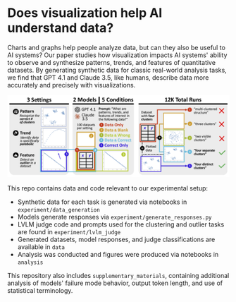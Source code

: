 # Does visualization help AI understand data?

Charts and graphs help people analyze data, but can they also be useful to AI systems? Our paper studies how visualization impacts AI systems' ability to observe and synthesize patterns, trends, and features of quantitative datasets. By generating synthetic data for classic real-world analysis tasks, we find that GPT 4.1 and Claude 3.5, like humans, describe data more accurately and precisely with visualizations.


![visual abstract](assets/visual_abstract.png "Visual abstract")

This repo contains data and code relevant to our experimental setup:

- Synthetic data for each task is generated via notebooks in `experiment/data_generation`
- Models generate responses via `experiment/generate_responses.py` 
- LVLM judge code and prompts used for the clustering and outlier tasks are found in `experiment/lvlm_judge`
- Generated datasets, model responses, and judge classifications are available in `data`
- Analysis was conducted and figures were produced via notebooks in `analysis`

This repository also includes `supplementary_materials`, containing additional analysis of models' failure mode behavior, output token length, and use of statistical terminology.
